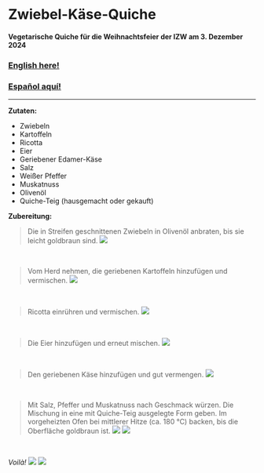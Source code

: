 # Zwiebel-Käse-Quiche

#### Vegetarische Quiche für die Weihnachtsfeier der IZW am 3. Dezember 2024

### [English here!](https://github.com/diegomics/izw_xmas24/tree/main/ENG)

### [Español aquí!](https://github.com/diegomics/izw_xmas24/tree/main/ESP)

---
**Zutaten:**
- Zwiebeln
- Kartoffeln
- Ricotta
- Eier
- Geriebener Edamer-Käse
- Salz
- Weißer Pfeffer
- Muskatnuss
- Olivenöl
- Quiche-Teig (hausgemacht oder gekauft)

**Zubereitung:**

> Die in Streifen geschnittenen Zwiebeln in Olivenöl anbraten, bis sie leicht goldbraun sind.
![](pics/IMG_4918.jpeg)

<br/>

> Vom Herd nehmen, die geriebenen Kartoffeln hinzufügen und vermischen.
![](pics/IMG_4919.jpeg)

<br/>

> Ricotta einrühren und vermischen.
![](pics/IMG_4920.jpeg)

<br/>

> Die Eier hinzufügen und erneut mischen.
![](pics/IMG_4921.jpeg)

<br/>

>Den geriebenen Käse hinzufügen und gut vermengen.
![](pics/IMG_4922.jpeg)

<br/>

>Mit Salz, Pfeffer und Muskatnuss nach Geschmack würzen. Die Mischung in eine mit Quiche-Teig ausgelegte Form geben. Im vorgeheizten Ofen bei mittlerer Hitze (ca. 180 °C) backen, bis die Oberfläche goldbraun ist.
![](pics/IMG_4923.jpeg)
![](pics/IMG_4924.jpeg)

<br/>

*Voilà!*
![](pics/IMG_4925.jpeg)
![](pics/IMG_4926.jpeg)
<br/>

